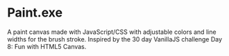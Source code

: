 # Paint.exe
A paint canvas made with JavaScript/CSS with adjustable colors and line widths for the brush stroke. Inspired by the 30 day VanillaJS challenge Day 8:  Fun with HTML5 Canvas.
